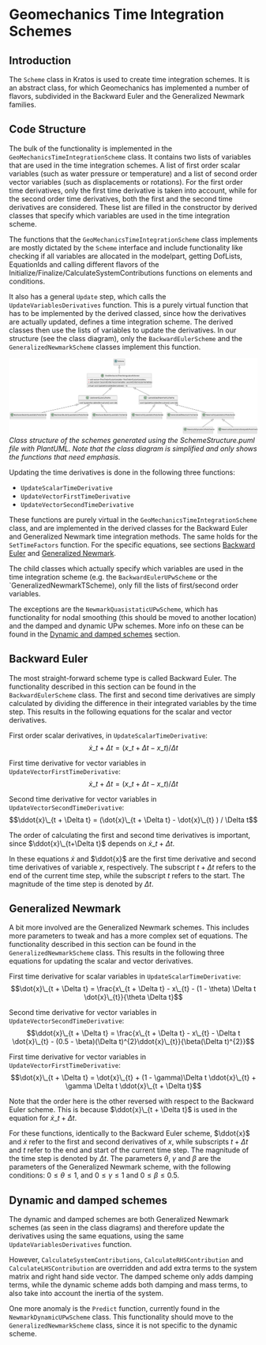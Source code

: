 # Geomechanics Time Integration Schemes

## Introduction
The `Scheme` class in Kratos is used to create time integration schemes. It is an abstract class, for which Geomechanics has implemented a number of flavors, subdivided in the Backward Euler and the Generalized Newmark families.

## Code Structure
The bulk of the functionality is implemented in the `GeoMechanicsTimeIntegrationScheme` class. It contains two lists of variables that are used in the time integration schemes. A list of first order scalar variables (such as water pressure or temperature) and a list of second order vector variables (such as displacements or rotations). For the first order time derivatives, only the first time derivative is taken into account, while for the second order time derivatives, both the first and the second time derivatives are considered. These list are filled in the constructor by derived classes that specify which variables are used in the time integration scheme.

The functions that the `GeoMechanicsTimeIntegrationScheme` class implements are mostly dictated by the `Scheme` interface and include functionality like checking if all variables are allocated in the modelpart, getting DofLists, EquationIds and calling different flavors of the Initialize/Finalize/CalculateSystemContributions functions on elements and conditions.

It also has a general `Update` step, which calls the `UpdateVariablesDerivatives` function. This is a purely virtual function that has to be implemented by the derived classed, since how the derivatives are actually updated, defines a time integration scheme. The derived classes then use the lists of variables to update the derivatives. In our structure (see the class diagram), only the `BackwardEulerScheme` and the `GeneralizedNewmarkScheme` classes implement this function.

![SchemeStructure.svg](SchemeStructure.svg)
*Class structure of the schemes generated using the SchemeStructure.puml file with PlantUML. Note that the class diagram is simplified and only shows the functions that need emphasis.*

Updating the time derivatives is done in the following three functions:
- `UpdateScalarTimeDerivative`
- `UpdateVectorFirstTimeDerivative`
- `UpdateVectorSecondTimeDerivative`

These functions are purely virtual in the `GeoMechanicsTimeIntegrationScheme` class, and are implemented in the derived classes for the Backward Euler and Generalized Newmark time integration methods. The same holds for the `SetTimeFactors` function. For the specific equations, see sections [Backward Euler](#backward-euler) and [Generalized Newmark](#generalized-newmark).

The child classes which actually specify which variables are used in the time integration scheme (e.g. the `BackwardEulerUPwScheme` or the `GeneralizedNewmarkTScheme), only fill the lists of first/second order variables. 

The exceptions are the `NewmarkQuasistaticUPwScheme`, which has functionality for nodal smoothing (this should be moved to another location) and the damped and dynamic UPw schemes. More info on these can be found in the [Dynamic and damped schemes](#dynamic-and-damped-schemes) section. 


## Backward Euler
The most straight-forward scheme type is called Backward Euler. The functionality described in this section can be found in the `BackwardEulerScheme` class. The first and second time derivatives are simply calculated by dividing the difference in their integrated variables by the time step. This results in the following equations for the scalar and vector derivatives. 

First order scalar derivatives, in `UpdateScalarTimeDerivative`:
$$\dot{x}\_{t + \Delta t} = (x\_{t + \Delta t} - x\_{t} ) / \Delta t$$

First time derivative for vector variables in `UpdateVectorFirstTimeDerivative`:
$$\dot{x}\_{t + \Delta t} = (x\_{t + \Delta t} - x\_{t} ) / \Delta t$$

Second time derivative for vector variables in `UpdateVectorSecondTimeDerivative`:
$$\ddot{x}\_{t + \Delta t} = (\dot{x}\_{t + \Delta t} - \dot{x}\_{t} ) / \Delta t$$

The order of calculating the first and second time derivatives is important, since $\ddot{x}\_{t+\Delta t}$ depends on $\dot{x}\_{t + \Delta t}$.

In these equations $\dot{x}$ and $\ddot{x}$ are the first time derivative and second time derivatives of variable $x$, respectively. The subscript $t + \Delta t$ refers to the end of the current time step, while the subscript $t$ refers to the start. The magnitude of the time step is denoted by $\Delta t$.

## Generalized Newmark
A bit more involved are the Generalized Newmark schemes. This includes more parameters to tweak and has a more complex set of equations. The functionality described in this section can be found in the `GeneralizedNewmarkScheme` class. This results in the following three equations for updating the scalar and vector derivatives.

First time derivative for scalar variables in `UpdateScalarTimeDerivative`:
$$\dot{x}\_{t + \Delta t} = \frac{x\_{t + \Delta t} - x\_{t} - (1 - \theta) \Delta t \dot{x}\_{t}}{\theta \Delta t}$$

Second time derivative for vector variables in `UpdateVectorSecondTimeDerivative`:
$$\ddot{x}\_{t + \Delta t} = \frac{x\_{t + \Delta t} - x\_{t} - \Delta t \dot{x}\_{t} - (0.5 - \beta)(\Delta t)^{2}\ddot{x}\_{t}}{\beta(\Delta t)^{2}}$$

First time derivative for vector variables in `UpdateVectorFirstTimeDerivative`:
$$\dot{x}\_{t + \Delta t} = \dot{x}\_{t} + (1 - \gamma)\Delta t \ddot{x}\_{t} + \gamma \Delta t \ddot{x}\_{t + \Delta t}$$

Note that the order here is the other reversed with respect to the Backward Euler scheme. This is because $\ddot{x}\_{t + \Delta t}$ is used in the equation for $\dot{x}\_{t + \Delta t}$.

For these functions, identically to the Backward Euler scheme, $\ddot{x}$ and $\dot{x}$ refer to the first and second derivatives of $x$, while subscripts $t + \Delta t$ and $t$ refer to the end and start of the current time step. The magnitude of the time step is denoted by $\Delta t$. The parameters $\theta$, $\gamma$ and $\beta$ are the parameters of the Generalized Newmark scheme, with the following conditions: $0\le\theta\le 1$, and $0\le\gamma\le 1$ and $0\le\beta\le 0.5$.

## Dynamic and damped schemes
The dynamic and damped schemes are both Generalized Newmark schemes (as seen in the class diagrams) and therefore update the derivatives using the same equations, using the same `UpdateVariablesDerivatives` function.

However, `CalculateSystemContributions`, `CalculateRHSContribution` and `CalculateLHSContribution` are overridden and add extra terms to the system matrix and right hand side vector. The damped scheme only adds damping terms, while the dynamic scheme adds both damping and mass terms, to also take into account the inertia of the system.

One more anomaly is the `Predict` function, currently found in the `NewmarkDynamicUPwScheme` class. This functionality should move to the `GeneralizedNewmarkScheme` class, since it is not specific to the dynamic scheme.
